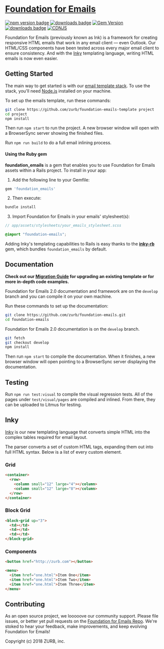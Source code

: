 # [Foundation for Emails](http://get.foundation/emails)

[![npm version badge](https://img.shields.io/npm/v/foundation-emails.svg)](https://www.npmjs.org/package/foundation-emails)
[![downloads badge](http://img.shields.io/npm/dm/foundation-emails.svg)](https://www.npmjs.org/package/foundation-emails)
[![Gem Version](https://badge.fury.io/rb/foundation_emails.svg)](https://badge.fury.io/rb/foundation_emails)
[![downloads badge](http://img.shields.io/npm/l/foundation-emails.svg)](https://www.npmjs.org/package/foundation-emails)
[![CDNJS](https://img.shields.io/cdnjs/v/foundation-emails.svg)](https://cdnjs.com/libraries/foundation-emails)


Foundation for Emails (previously known as Ink) is a framework for creating responsive HTML emails that work in any email client &mdash; even Outlook. Our HTML/CSS components have been tested across every major email client to ensure consistency. And with the [Inky](https://github.com/zurb/inky) templating language, writing HTML emails is now even easier.

## Getting Started

The main way to get started is with our [email template stack](https://github.com/zurb/foundation-emails-template). To use the stack, you'll need [Node.js](https://nodejs.org/en/) installed on your machine.

To set up the emails template, run these commands:

```bash
git clone https://github.com/zurb/foundation-emails-template project
cd project
npm install
```

Then run `npm start` to run the project. A new browser window will open with a BrowserSync server showing the finished files.

Run `npm run build` to do a full email inlining process.


#### Using the Ruby gem

**foundation_emails** is a gem that enables you to use Foundation for Emails assets within a Rails project. To install in your app:

1. Add the following line to your Gemfile:

  ```ruby
  gem 'foundation_emails'
  ```

2. Then execute:

  ```bash
  bundle install
  ```

3. Import Foundation for Emails in your emails' stylesheet(s):

  ```scss
  // app/assets/stylesheets/your_emails_stylesheet.scss

  @import "foundation-emails";
  ```

Adding Inky's templating capabilities to Rails is easy thanks to the [**inky-rb**](https://github.com/zurb/inky-rb) gem, which bundles `foundation_emails` by default.

## Documentation

**Check out our [Migration Guide](https://github.com/zurb/foundation-emails/blob/master/migration.md) for upgrading an existing template or for more in-depth code examples.**

Foundation for Emails 2.0 documentation and framework are on the `develop` branch and you can compile it on your own machine.

Run these commands to set up the documentation:

```bash
git clone https://github.com/zurb/foundation-emails.git
cd foundation-emails
```

Foundation for Emails 2.0 documentation is on the `develop` branch.

```bash
git fetch
git checkout develop
npm install
```

Then run `npm start` to compile the documentation. When it finishes, a new browser window will open pointing to a BrowserSync server displaying the documentation.

## Testing

Run `npm run test:visual` to compile the visual regression tests. All of the pages under `test/visual/pages` are compiled and inlined. From there, they can be uploaded to Litmus for testing.

## Inky

[Inky](https://github.com/zurb/inky) is our new templating language that converts simple HTML into the complex tables required for email layout.

The parser converts a set of custom HTML tags, expanding them out into full HTML syntax. Below is a list of every custom element.

### Grid

```html
<container>
  <row>
    <column small="12" large="4"></column>
    <column small="12" large="8"></column>
  </row>
</container>
```

### Block Grid

```html
<block-grid up="3">
  <td></td>
  <td></td>
  <td></td>
</block-grid>
```

### Components

```html
<button href="http://zurb.com"></button>
```

```html
<menu>
  <item href="one.html">Item One</item>
  <item href="one.html">Item Two</item>
  <item href="one.html">Item Three</item>
</menu>
```

## Contributing

As an open source project, we looooove our community support. Please file issues, or better yet pull requests on the [Foundation for Emails Repo](https://github.com/zurb/foundation-emails). We're stoked to hear your feedback, make improvements, and keep evolving Foundation for Emails!

Copyright (c) 2018 ZURB, inc.
